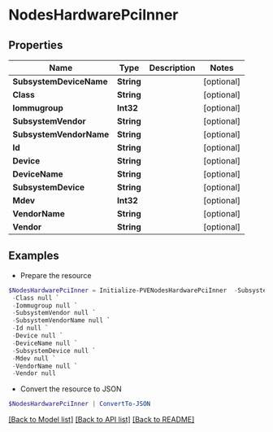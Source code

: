 # NodesHardwarePciInner
## Properties

Name | Type | Description | Notes
------------ | ------------- | ------------- | -------------
**SubsystemDeviceName** | **String** |  | [optional] 
**Class** | **String** |  | [optional] 
**Iommugroup** | **Int32** |  | [optional] 
**SubsystemVendor** | **String** |  | [optional] 
**SubsystemVendorName** | **String** |  | [optional] 
**Id** | **String** |  | [optional] 
**Device** | **String** |  | [optional] 
**DeviceName** | **String** |  | [optional] 
**SubsystemDevice** | **String** |  | [optional] 
**Mdev** | **Int32** |  | [optional] 
**VendorName** | **String** |  | [optional] 
**Vendor** | **String** |  | [optional] 

## Examples

- Prepare the resource
```powershell
$NodesHardwarePciInner = Initialize-PVENodesHardwarePciInner  -SubsystemDeviceName null `
 -Class null `
 -Iommugroup null `
 -SubsystemVendor null `
 -SubsystemVendorName null `
 -Id null `
 -Device null `
 -DeviceName null `
 -SubsystemDevice null `
 -Mdev null `
 -VendorName null `
 -Vendor null
```

- Convert the resource to JSON
```powershell
$NodesHardwarePciInner | ConvertTo-JSON
```

[[Back to Model list]](../README.md#documentation-for-models) [[Back to API list]](../README.md#documentation-for-api-endpoints) [[Back to README]](../README.md)

